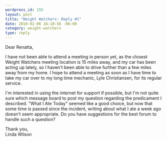 ```yaml
--- 
wordpress_id: 155
layout: post
title: "Weight Watchers: Reply #1"
date: 2010-02-06 16:10:56 -06:00
category: weight-watchers
type: reply
---
```

Dear Renatta,

I have not been able to attend a meeting in person yet, as the closest Weight Watchers meeting location is 15 miles away, and my car has been acting up lately, so I haven't been able to drive further than a few miles away from my home. I hope to attend a meeting as soon as I have time to take my car over to my long time mechanic, Lyle Christiansen, for its regular service.

I'm interested in using the internet for support if possible, but I'm not quite sure which message board to post my question regarding the predicament I described. "What I Ate Today" seemed like a good choice, but now that some time is passed since the incident, writing about what I ate a week ago doesn't seem appropriate.  Do you have suggestions for the best forum to handle such a question?

Thank you,  
Linda Wilson
